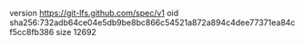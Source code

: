 version https://git-lfs.github.com/spec/v1
oid sha256:732adb64ce04e5db9be8bc866c54521a872a894c4dee77371ea84cf5cc8fb386
size 12692
